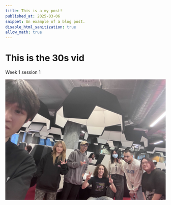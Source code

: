 ```yaml
---
title: This is a my post!
published_at: 2025-03-06
snippet: An example of a blog post.
disable_html_sanitization: true
allow_math: true
---
```


# This is the 30s vid

Week 1 session 1

![Sacavenger hunt](static/w1s1/IMG_2272.jpg)
